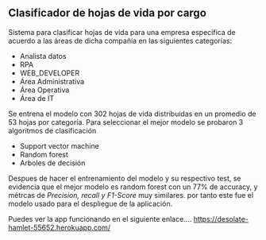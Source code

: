 ## **Clasificador de hojas de vida por cargo**

Sistema para clasificar hojas de vida para una empresa especifica de acuerdo a las áreas de dicha compañía en las siguientes categorías:
- Analista datos      
- RPA
- WEB_DEVELOPER
- Área Administrativa     
- Área Operativa       
- Área de IT

Se entrena el modelo con 302 hojas de vida distribuidas en un promedio de 53 hojas por categoría.
Para seleccionar el mejor  modelo se probaron 3 algoritmos de clasificación 
- Support vector machine
- Random forest 
- Arboles de decisión 

Despues de hacer el entrenamiento del modelo y su respectivo test, se evidencia que el mejor modelo es random forest con un 77% de accuracy, y métrcas de *Precision, recall y F1-Score* muy similares. por tanto este fue el modelo usado para el despliegue de la aplicación.


Puedes ver la app funcionando en el siguiente enlace....
https://desolate-hamlet-55652.herokuapp.com/

